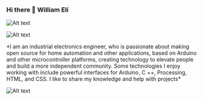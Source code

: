 ### Hi there 👋 William Elí
 
 <head>
    <meta charset="utf-8">
 
  ![Alt text](https://raw.githubusercontent.com/ramun9533/Pagina-de-Presentacion/main/Yo.jpg) 
 
  ![Alt text](https://raw.githubusercontent.com/ramun9533/Pagina-de-Presentacion/8fc9f7e550fd477a4fab49dccef50371c788cfd9/2.png.svg) 
  
  
 
 


 
   <section>
 
  <p> *I am an industrial electronics engineer, who is passionate about making open source for home automation and other
    applications, based on Arduino and other microcontroller platforms, creating technology to elevate people and build 
    a more independent community. Some technologies I enjoy working with include powerful interfaces for Arduino, C ++, 
    Processing, HTML, and CSS. I like to share my knowledge and help with projects*
 </p>
    
   
    


</section>

 ![Alt text](https://github.com/ramun9533/Pagina-de-Presentacion/blob/main/5.png?raw=true)
 
 
 
 </head>
